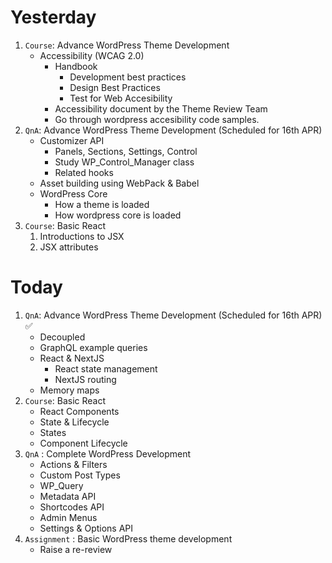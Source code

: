 # Yesterday
1. `Course`: Advance WordPress Theme Development
    - Accessibility (WCAG 2.0)
        - Handbook
            - Development best practices
            - Design Best Practices
            - Test for Web Accesibility
        - Accessibility document by the Theme Review Team
        - Go through wordpress accesibility code samples.
2. `QnA`: Advance WordPress Theme Development (Scheduled for 16th APR)
    - Customizer API
        - Panels, Sections, Settings, Control
        - Study WP_Control_Manager class
        - Related hooks
    - Asset building using WebPack & Babel
    - WordPress Core
        - How a theme is loaded
        - How wordpress core is loaded
3. `Course`: Basic React
	1. Introductions to JSX
	2. JSX attributes

# Today
1. `QnA`: Advance WordPress Theme Development (Scheduled for 16th APR) ✅
	-  Decoupled
	- GraphQL example queries
	- React & NextJS
        - React state management
        - NextJS routing
	- Memory maps
2. `Course`: Basic React 
	- React Components 
	- State & Lifecycle
	- States
	- Component Lifecycle
3. `QnA` : Complete WordPress Development
	- Actions & Filters
	- Custom Post Types
	- WP_Query
	- Metadata API
	- Shortcodes API
	- Admin Menus
	- Settings & Options API
4. `Assignment` : Basic WordPress theme development
	- Raise a re-review